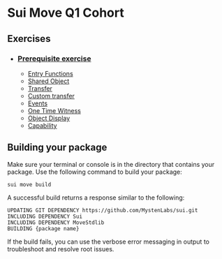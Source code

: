 # Sui Move Q1 Cohort

## Exercises

- ### [Prerequisite exercise]
    - [Entry Functions]
    - [Shared Object]
    - [Transfer]
    - [Custom transfer]
    - [Events]
    - [One Time Witness]
    - [Object Display]
    - [Capability]

[Prerequisite exercise]: ./preresq
[Entry Functions]: ./prereqs/sources/entry_function.move
[Shared Object]: ./prereqs/sources/shared_object.move
[Transfer]: ./prereqs/sources/transfer.move
[Custom transfer]: ./prereqs/sources/custom_transfer.move
[Events]: ./prereqs/sources/events.move
[One Time Witness]: ./prereqs/sources/one_time_witness.move
[Object Display]: ./prereqs/sources/object_display.move
[Capability]: ./prereqs/sources/capability.move

## Building your package


Make sure your terminal or console is in the directory that contains your package. Use the following command to build your package:
```
sui move build
```
A successful build returns a response similar to the following:

```
UPDATING GIT DEPENDENCY https://github.com/MystenLabs/sui.git
INCLUDING DEPENDENCY Sui
INCLUDING DEPENDENCY MoveStdlib
BUILDING {package name}
```

If the build fails, you can use the verbose error messaging in output to troubleshoot and resolve root issues.